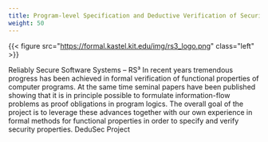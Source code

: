 ```yaml
---
title: Program-level Specification and Deductive Verification of Security Properties
weight: 50
---
```


{{< figure src="https://formal.kastel.kit.edu/img/rs3_logo.png" class="left" >}}

Reliably Secure Software Systems – RS³ In recent years tremendous
progress has been achieved in formal verification of functional
properties of computer programs. At the same time seminal papers have
been published showing that it is in principle possible to formulate
information-flow problems as proof obligations in program logics. The
overall goal of the project is to leverage these advances together
with our own experience in formal methods for functional properties in
order to specify and verify security properties. DeduSec Project

